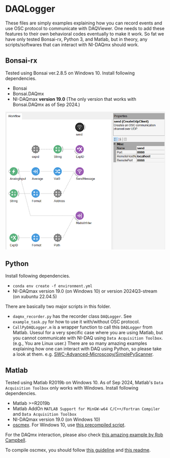 # DAQLogger
These files are simply examples explaining how you can record events and use OSC protocol to communicate with DAQViewer. One needs to add these features to their own behavioral codes eventually to make it work. So fat we have only tested Bonsai-rx, Python 3, and Matlab, but in theory, any scripts/softwares that can interact with NI-DAQmx should work.

## Bonsai-rx
Tested using Bonsai ver.2.8.5 on Windows 10.
Install following dependencies.
- Bonsai
- Bonsai.DAQmx 
- NI-DAQmax **version 19.0** (The only version that works with Bonsai.DAQmx as of Sep 2024.)

![image](https://github.com/sumiya-kuroda/DAQViewer/blob/gallery/gallery/bonsai_screenshot.PNG)

## Python
Install following dependencies.
- `conda env create -f environment.yml`
- NI-DAQmax version 19.0 (on Windows 10) or version 2024Q3-stream (on xubuntu 22.04.5)

There are basically two major scripts in this folder.
- `daqmx_recorder.py` has the recorder class `DAQLogger`. See `example_task.py` for how to use it with/without OSC protocol.
- `CallPyDAQLogger.m` is a wrapper function to call this `DAQLogger` from Matlab. Usesul for a very specific case where you are using Matlab, but you cannot communicate with NI-DAQ using `Data Acquisition Toolbox`. (e.g., You are Linux user.)
There are so many amazing examples explaining how one can interact with DAQ using Python, so please take a look at them. e.g. [SWC-Advanced-Microscopy/SimplePyScanner](https://github.com/SWC-Advanced-Microscopy/SimplePyScanner).

## Matlab
Tested using Matlab R2019b on Windows 10. As of Sep 2024, Matlab's `Data Acquisition Toolbox` only works with Windows.
Install following dependencies. 
- Matlab >=R2019b
- Matlab AddOn `MATLAB Support for MinGW-w64 C/C++/Fortran Compiler` and `Data Acquisition Toolbox`
- NI-DAQmax version 19.0 (on Windows 10) 
- [oscmex](https://sourceforge.net/projects/oscmex/). For Windows 10, use [this precompiled script](https://github.com/sumiya-kuroda/oscmex/tree/master).

For the DAQmx interaction, please also check [this amazing example by Rob Campbell](https://github.com/BaselLaserMouse/ScanImageTools/blob/master/code/%2Bsitools/%40ai_recorder/ai_recorder.m).

To compile oscmex, you should follow [this guideline](https://stackoverflow.com/questions/14789656/linking-matlab-to-a-dll-library) and [this readme](https://github.com/kronihias/oscmex).